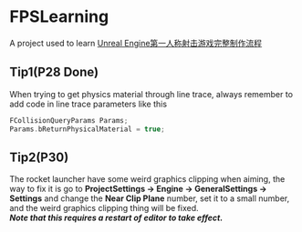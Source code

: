# FPSLearning

A project used to learn [Unreal Engine第一人称射击游戏完整制作流程](https://www.bilibili.com/video/BV1V34y117G1?t=92.0)

## Tip1(P28 Done)

When trying to get physics material through line trace, always remember to add code in line trace parameters like this

```cpp
FCollisionQueryParams Params;
Params.bReturnPhysicalMaterial = true;
```

## Tip2(P30)

The rocket launcher have some weird graphics clipping when aiming, the way to fix it is go to **ProjectSettings -> Engine -> GeneralSettings -> Settings** and change the **Near Clip Plane** number, set it to a small number, and the weird graphics clipping thing will be fixed.  
***Note that this requires a restart of editor to take effect.***

